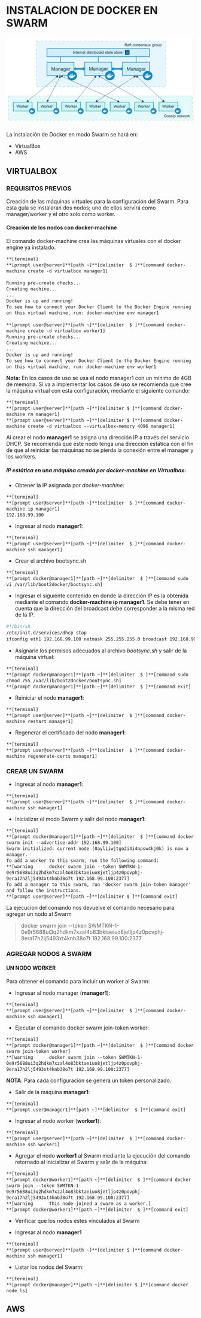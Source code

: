 # INSTALACION DE DOCKER EN SWARM

![](/assets/swarm-diagram.png)

La instalación de Docker en modo Swarm se hará en:

* VirtualBox
* AWS

## VIRTUALBOX

### REQUISITOS PREVIOS

Creación de las máquinas virtuales para la configuración del Swarm. Para esta guía se instalaran dos nodos; uno de ellos servirá como manager/worker y el otro solo como worker.

#### Creación de los nodos con docker-machine

El comando docker-machine crea las máquinas virtuales con el docker engine ya instalado.


```
**[terminal]
**[prompt user@server]**[path ~]**[delimiter  $ ]**[command docker-machine create -d virtualbox manager1]

Running pre-create checks...
Creating machine...
...
Docker is up and running!
To see how to connect your Docker Client to the Docker Engine running on this virtual machine, run: docker-machine env manager1

**[prompt user@server]**[path ~]**[delimiter  $ ]**[command docker-machine create -d virtualbox worker1]
Running pre-create checks...
Creating machine...
...
Docker is up and running!
To see how to connect your Docker Client to the Docker Engine running on this virtual machine, run: docker-machine env worker1
```

**Nota:** En los casos de uso se usa el nodo manager1 con un mínimo de 4GB de memoria. Si va a implementar los casos de uso se recomienda que cree la máquina virtual con esta configuración, mediante el siguiente comando:

  ```
  **[terminal]
  **[prompt user@server]**[path ~]**[delimiter $ ]**[command docker-machine rm manager1]
  **[prompt user@server]**[path ~]**[delimiter $ ]**[command docker-machine create -d virtualbox --virtualbox-memory 4096 manager1]
  ```

Al crear el nodo **manager1** se asigna una dirección IP a través del servicio DHCP. Se recomienda que este nodo tenga una dirección estática con el fin de que al reiniciar las máquinas no se pierda la conexión entre el manager y los workers.

##### IP estática en una máquina creada por _docker-machine_ en Virtualbox:

* Obtener la IP asignada por _docker-machine_:

 ```
**[terminal]
**[prompt user@server]**[path ~]**[delimiter  $ ]**[command docker-machine ip manager1]
192.168.99.100
```

* Ingresar al nodo **manager1**:

 ```
**[terminal]
**[prompt user@server]**[path ~]**[delimiter  $ ]**[command docker-machine ssh manager1]
```

* Crear el archivo bootsync.sh

 ```
**[terminal]
**[prompt docker@manager1]**[path ~]**[delimiter  $ ]**[command sudo vi /var/lib/boot2docker/bootsync.sh]
```

* Ingresar el siguiente contenido en donde la dirección IP es la obtenida mediante el comando **docker-machine ip manager1**. Se debe tener en cuenta que la dirección del broadcast debe corresponder a la misma red de la IP.

 ```bash
#!/bin/sh
/etc/init.d/services/dhcp stop
ifconfig eth1 192.168.99.100 netmask 255.255.255.0 broadcast 192.168.99.255 up
```

* Asignarle los permisos adecuados al archivo _bootsync.sh_ y salir de la máquina virtual:

 ```
**[terminal]
**[prompt docker@manager1]**[path ~]**[delimiter  $ ]**[command sudo chmod 755 /var/lib/boot2docker/bootsync.sh]
**[prompt docker@manager1]**[path ~]**[delimiter  $ ]**[command exit]
```

* Reiniciar el nodo **manager1**:

 ```
**[terminal]
**[prompt user@server]**[path ~]**[delimiter  $ ]**[command docker-machine restart manager1]
```

* Regenerar el certificado del nodo **manager1**:

 ```
**[terminal]
**[prompt user@server]**[path ~]**[delimiter  $ ]**[command docker-machine regenerate-certs manager1]
```

### CREAR UN SWARM

* Ingresar al nodo **manager1**:

 ```
**[terminal]
**[prompt user@server]**[path ~]**[delimiter  $ ]**[command docker-machine ssh manager1]
```

* Inicializar el modo Swarm y salir del nodo **manager1**:

 ```
**[terminal]
**[prompt docker@manager1]**[path ~]**[delimiter  $ ]**[command docker swarm init --advertise-addr 192.168.99.100]
Swarm initialized: current node (0ayliiwjtgo2i4i4npsw4kj0k) is now a manager.
To add a worker to this swarm, run the following command:
**[warning      docker swarm join --token SWMTKN-1-0e9r5688ui3q2hdkm7xzal4o83bktaeiuo8jetljp4z0povphj-9era17h2lj5493xt4knb38o7t 192.168.99.100:2377]
To add a manager to this swarm, run 'docker swarm join-token manager' and follow the instructions.
**[prompt user@server]**[path ~]**[delimiter $ ]**[command exit]
```

La ejecucion del comando nos devuelve el comando necesario para agregar un nodo al Swarm

> docker swarm join --token SWMTKN-1-0e9r5688ui3q2hdkm7xzal4o83bktaeiuo8jetljp4z0povphj-9era17h2lj5493xt4knb38o7t 192.168.99.100:2377

### AGREGAR NODOS A SWARM

#### UN NODO WORKER

Para obtener el comando para incluir un worker al Swarm:

* Ingresar al nodo manager \(**manager1**\):

 ```
**[terminal]
**[prompt user@server]**[path ~]**[delimiter  $ ]**[command docker-machine ssh manager1]
```

* Ejecutar el comando docker swarm join-token worker:

 ```
**[terminal]
**[prompt docker@manager1]**[path ~]**[delimiter  $ ]**[command docker swarm join-token worker]
**[warning      docker swarm join --token SWMTKN-1-0e9r5688ui3q2hdkm7xzal4o83bktaeiuo8jetljp4z0povphj-9era17h2lj5493xt4knb38o7t 192.168.99.100:2377]
```

 **NOTA**: Para cada configuración se genera un token personalizado.

* Salir de la máquina **manager1**:

 ```
**[terminal]
**[prompt user@manager1]**[path ~]**[delimiter  $ ]**[command exit]
```

* Ingresar al nodo worker \(**worker1**\):

 ```
**[terminal]
**[prompt user@server]**[path ~]**[delimiter  $ ]**[command docker-machine ssh worker1]
```

* Agregar el nodo **worker1** al Swarm mediante la ejecución del comando retornado al inicializar el Swarm y salir de la máquina:

 ```
**[terminal]
**[prompt docker@worker1]**[path ~]**[delimiter  $ ]**[command docker swarm join --token SWMTKN-1-0e9r5688ui3q2hdkm7xzal4o83bktaeiuo8jetljp4z0povphj-9era17h2lj5493xt4knb38o7t 192.168.99.100:2377]
**[warning      This node joined a swarm as a worker.]
**[prompt docker@worker1]**[path ~]**[delimiter  $ ]**[command exit]
```

* Verificar que los nodos estes vinculados al Swarm

 * Ingresar al nodo **manager1**

  ```
**[terminal]
**[prompt user@server]**[path ~]**[delimiter $ ]**[command docker-machine ssh manager1]
```

 * Listar los nodos del Swarm:
 ```
 **[terminal]
**[prompt docker@manager]**[path ~]**[delimiter $ ]**[command docker node ls]
```

## AWS



